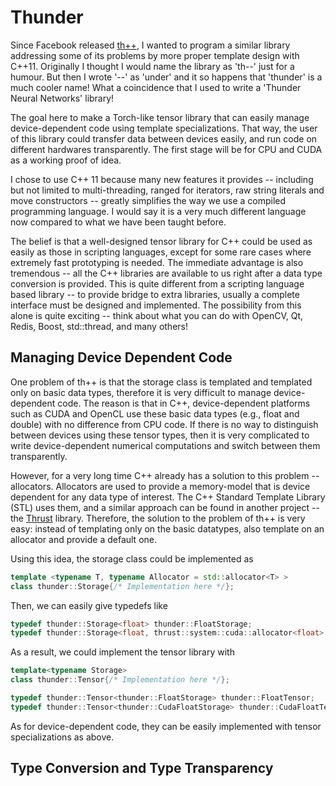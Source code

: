 Thunder
=======

Since Facebook released [th++](http://example.com/), I wanted to program a similar library addressing some of its problems by more proper template design with C++11. Originally I thought I would name the library as 'th--' just for a humour. But then I wrote '--' as 'under' and it so happens that 'thunder' is a much cooler name! What a coincidence that I used to write a 'Thunder Neural Networks' library!

The goal here to make a Torch-like tensor library that can easily manage device-dependent code using template specializations. That way, the user of this library could transfer data between devices easily, and run code on different hardwares transparently. The first stage will be for CPU and CUDA as a working proof of idea.

I chose to use C++ 11 because many new features it provides -- including but not limited to multi-threading, ranged for iterators, raw string literals and move constructors -- greatly simplifies the way we use a compiled programming language. I would say it is a very much different language now compared to what we have been taught before.

The belief is that a well-designed tensor library for C++ could be used as easily as those in scripting languages, except for some rare cases where extremely fast prototyping is needed. The immediate advantage is also tremendous -- all the C++ libraries are available to us right after a data type conversion is provided. This is quite different from a scripting language based library -- to provide bridge to extra libraries, usually a complete interface must be designed and implemented. The possibility from this alone is quite exciting -- think about what you can do with OpenCV, Qt, Redis, Boost, std::thread, and many others!

Managing Device Dependent Code
------

One problem of th++ is that the storage class is templated and templated only on basic data types, therefore it is very difficult to manage device-dependent code. The reason is that in C++, device-dependent platforms such as CUDA and OpenCL use these basic data types (e.g., float and double) with no difference from CPU code. If there is no way to distinguish between devices using these tensor types, then it is very complicated to write device-dependent numerical computations and switch between them transparently.

However, for a very long time C++ already has a solution to this problem -- allocators. Allocators are used to provide a memory-model that is device dependent for any data type of interest. The C++ Standard Template Library (STL) uses them, and a similar approach can be found in another project -- the [Thrust](http://thrust.github.io) library. Therefore, the solution to the problem of th++ is very easy: instead of templating only on the basic datatypes, also template on an allocator and provide a default one.

Using this idea, the storage class could be implemented as
```cpp
template <typename T, typename Allocator = std::allocator<T> >
class thunder::Storage{/* Implementation here */};
```

Then, we can easily give typedefs like
```cpp
typedef thunder::Storage<float> thunder::FloatStorage;
typedef thunder::Storage<float, thrust::system::cuda::allocator<float> > thunder::CudaFloatStorage;
```

As a result, we could implement the tensor library with
```cpp
template<typename Storage>
class thunder::Tensor{/* Implementation here */};

typedef thunder::Tensor<thunder::FloatStorage> thunder::FloatTensor;
typedef thunder::Tensor<thunder::CudaFloatStorage> thunder::CudaFloatTensor;
```

As for device-dependent code, they can be easily implemented with tensor specializations as above.

Type Conversion and Type Transparency
------
